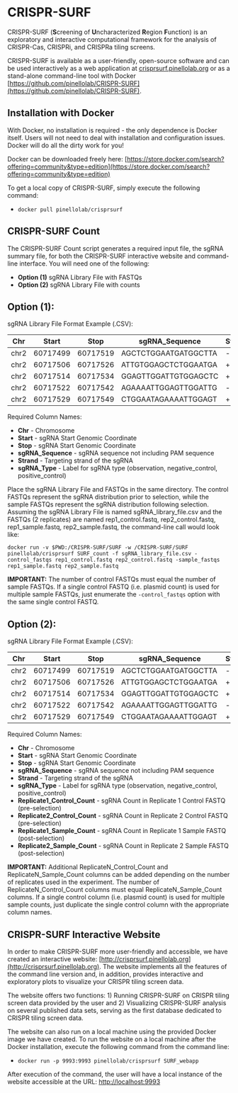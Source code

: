 # CRISPR-SURF

CRISPR-SURF (**S**creening of **U**ncharacterized **R**egion **F**unction) is an exploratory and interactive computational framework for the analysis of CRISPR-Cas, CRISPRi, and CRISPRa tiling screens.

CRISPR-SURF is available as a user-friendly, open-source software and can be used interactively as a web application at [crisprsurf.pinellolab.org](http://crisprsurf.pinellolab.org/) or as a stand-alone command-line tool with Docker [https://github.com/pinellolab/CRISPR-SURF](https://github.com/pinellolab/CRISPR-SURF).

## Installation with Docker

With Docker, no installation is required - the only dependence is Docker itself. Users will not need to deal with installation and configuration issues. Docker will do all the dirty work for you!

Docker can be downloaded freely here: [https://store.docker.com/search?offering=community&type=edition](https://store.docker.com/search?offering=community&type=edition)

To get a local copy of CRISPR-SURF, simply execute the following command:
* ```docker pull pinellolab/crisprsurf```

## CRISPR-SURF Count

The CRISPR-SURF Count script generates a required input file, the sgRNA summary file, for both the CRISPR-SURF interactive website and command-line interface. You will need one of the following:

* **Option (1)** sgRNA Library File with FASTQs
* **Option (2)** sgRNA Library File with counts

**Option (1)**:
----------------
sgRNA Library File Format Example (.CSV):

| Chr           | Start         | Stop          | sgRNA_Sequence       | Strand | sgRNA_Type       |
| ------------- | ------------- | ------------- | -------------------- | ------ | ---------------- |
| chr2          | 60717499      | 60717519      | AGCTCTGGAATGATGGCTTA | -      | observation      |
| chr2          | 60717506      | 60717526      | ATTGTGGAGCTCTGGAATGA | +      | observation      |
| chr2          | 60717514      | 60717534      | GGAGTTGGATTGTGGAGCTC | +      | observation      |
| chr2          | 60717522      | 60717542      | AGAAAATTGGAGTTGGATTG | -      | negative_control |
| chr2          | 60717529      | 60717549      | CTGGAATAGAAAATTGGAGT | +      | positive_control |

Required Column Names:
* **Chr** - Chromosome
* **Start** - sgRNA Start Genomic Coordinate
* **Stop** - sgRNA Start Genomic Coordinate
* **sgRNA_Sequence** - sgRNA sequence not including PAM sequence
* **Strand** - Targeting strand of the sgRNA
* **sgRNA_Type** - Label for sgRNA type (observation, negative_control, positive_control)

Place the sgRNA Library File and FASTQs in the same directory. The control FASTQs represent the sgRNA distribution prior to selection, while the sample FASTQs represent the sgRNA distribution following selection. Assuming the sgRNA Library File is named sgRNA_library_file.csv and the FASTQs (2 replicates) are named rep1_control.fastq, rep2_control.fastq, rep1_sample.fastq, rep2_sample.fastq, the command-line call would look like:

``` 
docker run -v $PWD:/CRISPR-SURF/SURF -w /CRISPR-SURF/SURF pinellolab/crisprsurf SURF_count -f sgRNA_library_file.csv -control_fastqs rep1_control.fastq rep2_control.fastq -sample_fastqs rep1_sample.fastq rep2_sample.fastq
```
**IMPORTANT:** The number of control FASTQs must equal the number of sample FASTQs. If a single control FASTQ (i.e. plasmid count) is used for multiple sample FASTQs, just enumerate the ```-control_fastqs``` option with the same single control FASTQ.

**Option (2)**:
----------------
sgRNA Library File Format Example (.CSV):

| Chr           | Start         | Stop          | sgRNA_Sequence       | Strand | sgRNA_Type       | Replicate1_Control_Count | Replicate2_Control_Count | Replicate1_Sample_Count | Replicate2_Sample_Count |
| ------------- | ------------- | ------------- | -------------------- | ------ | ---------------- | ------------------------ | ------------------------ | ----------------------- | ----------------------- |
| chr2          | 60717499      | 60717519      | AGCTCTGGAATGATGGCTTA | -      | observation      | 322                      | 615                      | 131                     | 403                     |
| chr2          | 60717506      | 60717526      | ATTGTGGAGCTCTGGAATGA | +      | observation      | 365                      | 812                      | 448                     | 227                     |
| chr2          | 60717514      | 60717534      | GGAGTTGGATTGTGGAGCTC | +      | observation      | 86                       | 169                      | 13                      | 129                     |
| chr2          | 60717522      | 60717542      | AGAAAATTGGAGTTGGATTG | -      | negative_control | 1823                     | 381                      | 1923                    | 321                     |
| chr2          | 60717529      | 60717549      | CTGGAATAGAAAATTGGAGT | +      | positive_control | 54                       | 124                      | 355                     | 521                     |

Required Column Names:
* **Chr** - Chromosome
* **Start** - sgRNA Start Genomic Coordinate
* **Stop** - sgRNA Start Genomic Coordinate
* **sgRNA_Sequence** - sgRNA sequence not including PAM sequence
* **Strand** - Targeting strand of the sgRNA
* **sgRNA_Type** - Label for sgRNA type (observation, negative_control, positive_control)
* **Replicate1_Control_Count** - sgRNA Count in Replicate 1 Control FASTQ (pre-selection)
* **Replicate2_Control_Count** - sgRNA Count in Replicate 2 Control FASTQ (pre-selection)
* **Replicate1_Sample_Count** - sgRNA Count in Replicate 1 Sample FASTQ (post-selection)
* **Replicate2_Sample_Count** - sgRNA Count in Replicate 2 Sample FASTQ (post-selection)

**IMPORTANT:** Additional ReplicateN_Control_Count and ReplicateN_Sample_Count columns can be added depending on the number of replicates used in the experiment. The number of ReplicateN_Control_Count columns must equal ReplicateN_Sample_Count columns. If a single control column (i.e. plasmid count) is used for multiple sample counts, just duplicate the single control column with the appropriate column names.

## CRISPR-SURF Interactive Website

In order to make CRISPR-SURF more user-friendly and accessible, we have created an interactive website: [http://crisprsurf.pinellolab.org](http://crisprsurf.pinellolab.org). The website implements all the features of the command line version and, in addition, provides interactive and exploratory plots to visualize your CRISPR tiling screen data.

The website offers two functions: 1) Running CRISPR-SURF on CRISPR tiling screen data provided by the user and 2) Visualizing CRISPR-SURF analysis on several published data sets, serving as the first database dedicated to CRISPR tiling screen data.

The website can also run on a local machine using the provided Docker image we have created. To run the website on a local machine after the Docker installation, execute the following command from the command line:
* ```docker run -p 9993:9993 pinellolab/crisprsurf SURF_webapp```

After execution of the command, the user will have a local instance of the website accessible at the URL: 
[http://localhost:9993](http://localhost:9993)

